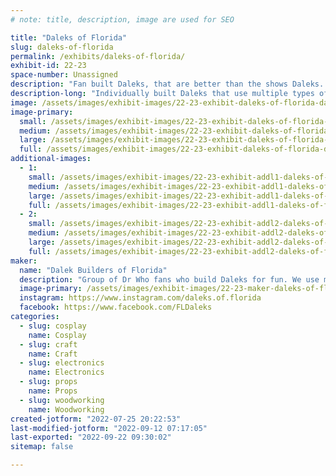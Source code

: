 ```yaml
---
# note: title, description, image are used for SEO

title: "Daleks of Florida"
slug: daleks-of-florida
permalink: /exhibits/daleks-of-florida/
exhibit-id: 22-23
space-number: Unassigned
description: "Fan built Daleks, that are better than the shows Daleks. Come ask us about our built process."
description-long: "Individually built Daleks that use multiple types of build materials and processes. Any where from wood work, electronics, paint, and fabrication of specialty parts. We are more then happy to discuss the building of these villains of Dr Who with anyone who asks. Plus we are always looking to add to our Florida Brigade.  "
image: /assets/images/exhibit-images/22-23-exhibit-daleks-of-florida-dalek-2022-large.jpg
image-primary: 
  small: /assets/images/exhibit-images/22-23-exhibit-daleks-of-florida-dalek-2022-small.jpg
  medium: /assets/images/exhibit-images/22-23-exhibit-daleks-of-florida-dalek-2022-medium.jpg
  large: /assets/images/exhibit-images/22-23-exhibit-daleks-of-florida-dalek-2022-large.jpg
  full: /assets/images/exhibit-images/22-23-exhibit-daleks-of-florida-dalek-2022-full.jpg
additional-images: 
  - 1:
    small: /assets/images/exhibit-images/22-23-exhibit-addl1-daleks-of-florida-dalek-2022a-small.jpg
    medium: /assets/images/exhibit-images/22-23-exhibit-addl1-daleks-of-florida-dalek-2022a-medium.jpg
    large: /assets/images/exhibit-images/22-23-exhibit-addl1-daleks-of-florida-dalek-2022a-large.jpg
    full: /assets/images/exhibit-images/22-23-exhibit-addl1-daleks-of-florida-dalek-2022a-full.jpg
  - 2:
    small: /assets/images/exhibit-images/22-23-exhibit-addl2-daleks-of-florida-dalek-2022b-small.jpg
    medium: /assets/images/exhibit-images/22-23-exhibit-addl2-daleks-of-florida-dalek-2022b-medium.jpg
    large: /assets/images/exhibit-images/22-23-exhibit-addl2-daleks-of-florida-dalek-2022b-large.jpg
    full: /assets/images/exhibit-images/22-23-exhibit-addl2-daleks-of-florida-dalek-2022b-full.jpg
maker: 
  name: "Dalek Builders of Florida"
  description: "Group of Dr Who fans who build Daleks for fun. We use multiple types of building materials and processes for the builds.  We love to talk to to people about our builds and hope to get more fans to build one."
  image-primary: /assets/images/exhibit-images/22-23-maker-daleks-of-florida-dalek-builders-v3-01-medium.jpg
  instagram: https://www.instagram.com/daleks.of.florida
  facebook: https://www.facebook.com/FLDaleks
categories: 
  - slug: cosplay
    name: Cosplay
  - slug: craft
    name: Craft
  - slug: electronics
    name: Electronics
  - slug: props
    name: Props
  - slug: woodworking
    name: Woodworking
created-jotform: "2022-07-25 20:22:53"
last-modified-jotform: "2022-09-12 07:17:05"
last-exported: "2022-09-22 09:30:02"
sitemap: false

---
```

